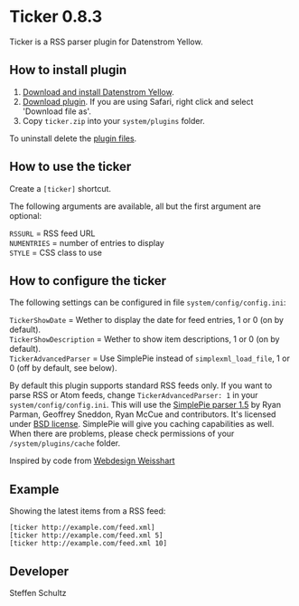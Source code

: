 Ticker 0.8.3
===================
Ticker is a RSS parser plugin for Datenstrom Yellow.

## How to install plugin

1. [Download and install Datenstrom Yellow](https://github.com/datenstrom/yellow/).
2. [Download plugin](https://github.com/schulle4u/yellow-plugins-schulle4u/raw/master/zip/ticker.zip). If you are using Safari, right click and select 'Download file as'.
3. Copy `ticker.zip` into your `system/plugins` folder.

To uninstall delete the [plugin files](update.ini).

## How to use the ticker

Create a `[ticker]` shortcut.
 
The following arguments are available, all but the first argument are optional:

`RSSURL` = RSS feed URL  
`NUMENTRIES` = number of entries to display  
`STYLE` = CSS class to use  

## How to configure the ticker

The following settings can be configured in file `system/config/config.ini`: 

`TickerShowDate` = Wether to display the date for feed entries, 1 or 0 (on by default).  
`TickerShowDescription` = Wether to show item descriptions, 1 or 0 (on by default).  
`TickerAdvancedParser` = Use SimplePie instead of `simplexml_load_file`, 1 or 0 (off by default, see below).  

By default this plugin supports standard RSS feeds only. If you want to parse RSS or Atom feeds, change `TickerAdvancedParser: 1` in your `system/config/config.ini`. This will use the [SimplePie parser 1.5](http://simplepie.org/) by Ryan Parman, Geoffrey Sneddon, Ryan McCue and contributors. It's licensed under [BSD license](http://www.opensource.org/licenses/BSD-3-Clause). SimplePie will give you caching capabilities as well. When there are problems, please check permissions of your `/system/plugins/cache` folder. 

Inspired by code from [Webdesign Weisshart](https://webdesign.weisshart.de/rss2html.php)

## Example

Showing the latest items from a RSS feed:

    [ticker http://example.com/feed.xml]
    [ticker http://example.com/feed.xml 5]
    [ticker http://example.com/feed.xml 10]

## Developer

Steffen Schultz
